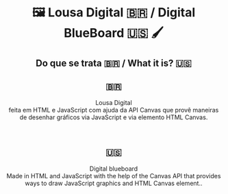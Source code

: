 <h1 align="center">🖼<strong> Lousa Digital 🇧🇷 / Digital BlueBoard 🇺🇸 🖌</strong></h1>

<h2 align="center"><strong> Do que se trata 🇧🇷 / What it is? 🇺🇸</strong></h2>

<h2 align="center"><strong>🇧🇷</strong></h2>
<p align="center">Lousa Digital</br> feita em HTML e JavaScript com ajuda da API Canvas que provê maneiras de desenhar gráficos via JavaScript e via elemento HTML Canvas.</p><br/>

<h2 align="center"><strong>🇺🇸</strong></h2>
<p align="center">Digital blueboard</br> Made in HTML and JavaScript with the help of the Canvas API that provides ways to draw JavaScript graphics and HTML Canvas element..</p><br/>



